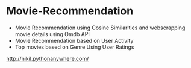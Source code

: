 # Movie-Recommendation

- Movie Recommendation using Cosine Similarities and webscrapping movie details using Omdb API
- Movie Recommendation based on User Activity
- Top movies based on Genre Using User Ratings

http://nikil.pythonanywhere.com/
